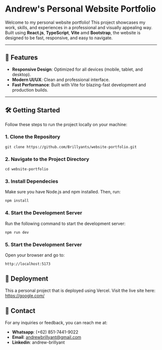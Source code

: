 # Andrew's Personal Website Portfolio

Welcome to my personal website portfolio! This project showcases my work, skills, and experiences in a professional and visually appealing way. Built using **React.js**, **TypeScript**, **Vite** amd **Bootstrap**, the website is designed to be fast, responsive, and easy to navigate.

---

## 🚀 Features
- **Responsive Design**: Optimized for all devices (mobile, tablet, and desktop).
- **Modern UI/UX**: Clean and professional interface.
- **Fast Performance**: Built with Vite for blazing-fast development and production builds.

---

## 🛠️ Getting Started
Follow these steps to run the project locally on your machine:

### 1. Clone the Repository
```git clone https://github.com/Brillyants/website-portfolio.git```
### 2. Navigate to the Project Directory
```cd website-portfolio```
### 3. Install Dependecies
Make sure you have Node.js and npm installed. Then, run:

```npm install```
### 4. Start the Development Server
Run the following command to start the development server:

```npm run dev```
### 5. Start the Development Server
Open your browser and go to:

```http://localhost:5173```

## 📂 Deployment
This a personal project that is deployed using Vercel. Visit the live site here: https://google.com/

## 📧 Contact
For any inquiries or feedback, you can reach me at:
- **Whatsapp**: (+62) 851-7441-9022
- **Email**: andrewbrillyant@gmail.com
- **Linkedin**: andrew-brillyant
